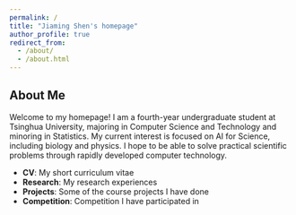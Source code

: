 ```yaml
---
permalink: /
title: "Jiaming Shen's homepage"
author_profile: true
redirect_from: 
  - /about/
  - /about.html
---
```

## About Me

Welcome to my homepage! I am a fourth-year undergraduate student at Tsinghua University, majoring in Computer Science and Technology and minoring in Statistics. My current interest is focused on AI for Science, including biology and physics. I hope to be able to solve practical scientific problems through rapidly developed computer technology.

- **CV**: My short curriculum vitae
- **Research**: My research experiences
- **Projects**: Some of the course projects I have done
- **Competition**: Competition I have participated in
